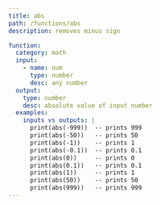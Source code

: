 ```yaml
---
title: abs
path: /functions/abs
description: removes minus sign

function:
  category: math
  input:
    - name: num
      type: number
      desc: any number
  output:
    type: number
    desc: absolute value of input number
  examples:
    inputs vs outputs: |
      print(abs(-999))  -- prints 999
      print(abs(-50))   -- prints 50
      print(abs(-1))    -- prints 1
      print(abs(-0.1))  -- prints 0.1
      print(abs(0))     -- prints 0
      print(abs(0.1))   -- prints 0.1
      print(abs(1))     -- prints 1
      print(abs(50))    -- prints 50
      print(abs(999))   -- prints 999
---
```

